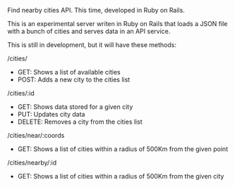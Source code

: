 Find nearby cities API. This time, developed in Ruby on Rails.

This is an experimental server writen in Ruby on Rails that loads a JSON file with a bunch of cities and serves data in an API service.

This is still in development, but it will have these methods:

/cities/

 - GET: Shows a list of available cities
 - POST: Adds a new city to the cities list

/cities/:id

 - GET: Shows data stored for a given city
 - PUT: Updates city data
 - DELETE: Removes a city from the cities list

/cities/near/:coords

 - GET: Shows a list of cities within a radius of 500Km from the given point

/cities/nearby/:id

 - GET: Shows a list of cities within a radius of 500Km from the given city
